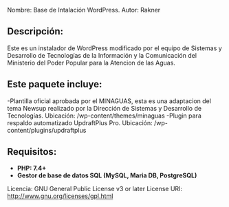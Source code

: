 Nombre: Base de Intalación WordPress.
Autor: Rakner

## Descripción: 
Este es un instalador de WordPress modificado por el equipo de Sistemas y Desarrollo de Tecnologías de la Información y la Comunicación  del Ministerio del Poder Popular para la Atencion de las Aguas.

## Este paquete incluye:
-Plantilla oficial aprobada por el MINAGUAS, esta es una adaptacion del tema Newsup realizado por la Dirección de Sistemas y Desarrollo de Tecnologías.
Ubicación: /wp-content/themes/minaguas
-Plugin para respaldo automatizado UpdraftPlus Pro.
Ubicación: /wp-content/plugins/updraftplus

## Requisitos:
- **PHP: 7.4+**
- **Gestor de base de datos SQL (MySQL, Maria DB, PostgreSQL)**

Licencia: GNU General Public License v3 or later
License URI: http://www.gnu.org/licenses/gpl.html